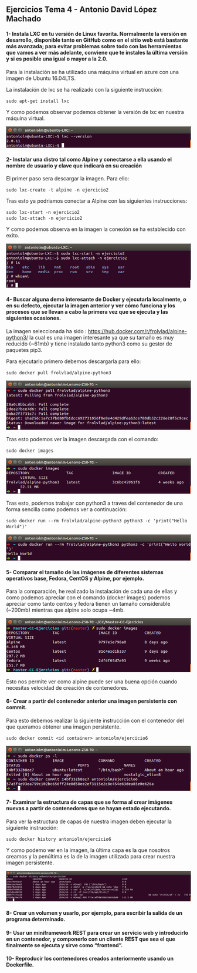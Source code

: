 ## Ejercicios Tema 4 - Antonio David López Machado

#### 1- Instala LXC en tu versión de Linux favorita. Normalmente la versión en desarrollo, disponible tanto en GitHub como en el sitio web está bastante más avanzada; para evitar problemas sobre todo con las herramientas que vamos a ver más adelante, conviene que te instales la última versión y si es posible una igual o mayor a la 2.0.

Para la instalación se ha utilizado una máquina virtual en azure con una imagen de Ubuntu 16.04LTS.

La instalación de lxc se ha realizado con la siguiente instrucción:
```
sudo apt-get install lxc
```

Y como podemos observar podemos obtener la versión de lxc en nuestra máquina virtual.

![Imagen](imgs/versionLxc.png)

#### 2- Instalar una distro tal como Alpine y conectarse a ella usando el nombre de usuario y clave que indicará en su creación

El primer paso sera descargar la imagen. Para ello:
```
sudo lxc-create -t alpine -n ejercicio2
```

Tras esto ya podriamos conectar a Alpine con las siguientes instrucciones:
```
sudo lxc-start -n ejercicio2
sudo lxc-attach -n ejercicio2
```
Y como podemos observa en la imagen la conexión se ha establecido con exito.

![Imagen](imgs/ejer2.png)

#### 4- Buscar alguna demo interesante de Docker y ejecutarla localmente, o en su defecto, ejecutar la imagen anterior y ver cómo funciona y los procesos que se llevan a cabo la primera vez que se ejecuta y las siguientes ocasiones.

La imagen seleccionada ha sido : https://hub.docker.com/r/frolvlad/alpine-python3/ la cual es una imagen interesante ya que
su tamaño es muy reducido (~61mb) y tiene instalado tanto python3 como su gestor de paquetes pip3.

Para ejecutarlo primero debemos descargarla para ello:

```
sudo docker pull frolvlad/alpine-python3
```
![Imagen](imgs/T5-1-0.png)

Tras esto podemos ver la imagen descargada con el comando:

```
sudo docker images
```
![Imagen](imgs/T5-1-1.png)

Tras esto, podemos trabajar con python3 a traves del contenedor de una forma sencilla como podemos ver a continuación:
```
sudo docker run --rm frolvlad/alpine-python3 python3 -c 'print("Hello World")'
```
![Imagen](imgs/T5-1-2.png)

#### 5- Comparar el tamaño de las imágenes de diferentes sistemas operativos base, Fedora, CentOS y Alpine, por ejemplo.

Para la comparación, he realizado la instalación de cada una de ellas y como podemos apreciar con el comando (docker images) podemos apreciar como tanto centos y fedora tienen un tamaño considerable (~200mb) mientras que alpine solo ocupa ~4mb.

![Imagen](imgs/T5-2-0.png)

Esto nos permite ver como alpine puede ser una buena opción cuando necesitas velocidad de creación de contenedores.

#### 6- Crear a partir del contenedor anterior una imagen persistente con commit.

Para esto debemos realizar la siguiente instrucción con el contenedor del que queramos obtener una imagen persistente.

```
sudo docker commit <id container> antoniolm/ejercicio6
```
![Imagen](imgs/T5-6.png)


#### 7- Examinar la estructura de capas que se forma al crear imágenes nuevas a partir de contenedores que se hayan estado ejecutando.

Para ver la estructura de capas de nuestra imagen deben ejecutar la siguiente instrucción:
```
sudo docker history antoniolm/ejercicio6
```

Y como podemo ver en la imagen, la última capa es la que nosotros creamos y la penúltima es la de la imagen utilizada para crear nuestra imagen persistente.

![Image](imgs/T5-7.png)

#### 8- Crear un volumen y usarlo, por ejemplo, para escribir la salida de un programa determinado.

#### 9- Usar un miniframework REST para crear un servicio web y introducirlo en un contenedor, y componerlo con un cliente REST que sea el que finalmente se ejecuta y sirve como “frontend”.

#### 10- Reproducir los contenedores creados anteriormente usando un Dockerfile.
